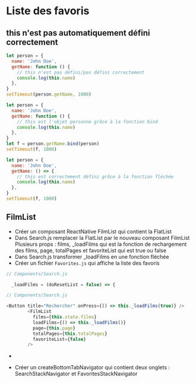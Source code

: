 # Liste des favoris

## this n'est pas automatiquement défini correctement

```javascript
let person = {
  name: 'John Doe',
  getName: function () {
    // this n'est pas défini/pas défini correctement
    console.log(this.name)
  },
}
setTimeout(person.getName, 1000)
```

```javascript
let person = {
  name: 'John Doe',
  getName: function () {
    // this est l'objet personne grâce à la fonction bind
    console.log(this.name)
  },
}
let f = person.getName.bind(person)
setTimeout(f, 1000)
```

```javascript
let person = {
  name: 'John Doe',
  getName: () => {
    // this est correctement défini grâce à la fonction fléchée
    console.log(this.name)
  },
}
setTimeout(f, 1000)
```

## FilmList

- Créer un composant ReactNative FilmList qui contient la FlatList
- Dans Search.js remplacer la FlatList par le nouveau composant FilmList  
  Plusieurs props : films, \_loadFilms qui est la fonction de rechargement des films, page, totalPages et favoriteList qui est true ou false
- Dans Search.js transformer \_loadFilms en une fonction fléchée
- Créer un fichier `Favorites.js` qui affiche la liste des favoris

```javascript
// Components/Search.js

  _loadFilms = (doResetList = false) => {
```

```javascript
// Components/Search.js

<Button title="Rechercher" onPress={() => this._loadFilms(true)} />
        <FilmList
          films={this.state.films}
          loadFilms={() => this._loadFilms()}
          page={this.page}
          totalPages={this.totalPages}
          favoriteList={false}
        />
```

-

- Créer un createBottomTabNavigator qui contient deux onglets : SearchStackNavigator et FavoritesStackNavigator
